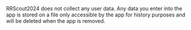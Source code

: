 ﻿RRScout2024 does not collect any user data.
Any data you enter into the app is stored on a file only accessible by the app for history purposes and will be deleted when the app is removed.
